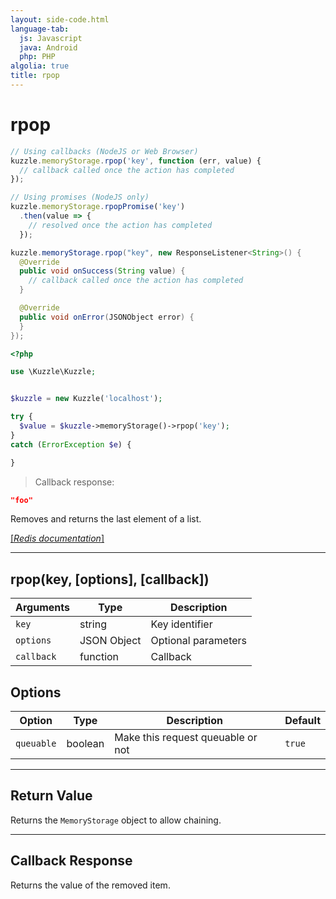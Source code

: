 ```yaml
---
layout: side-code.html
language-tab:
  js: Javascript
  java: Android
  php: PHP
algolia: true
title: rpop
---
```


# rpop

```js
// Using callbacks (NodeJS or Web Browser)
kuzzle.memoryStorage.rpop('key', function (err, value) {
  // callback called once the action has completed
});

// Using promises (NodeJS only)
kuzzle.memoryStorage.rpopPromise('key')
  .then(value => {
    // resolved once the action has completed
  });
```

```java
kuzzle.memoryStorage.rpop("key", new ResponseListener<String>() {
  @Override
  public void onSuccess(String value) {
    // callback called once the action has completed
  }

  @Override
  public void onError(JSONObject error) {
  }
});
```

```php
<?php

use \Kuzzle\Kuzzle;


$kuzzle = new Kuzzle('localhost');

try {
  $value = $kuzzle->memoryStorage()->rpop('key');
}
catch (ErrorException $e) {

}
```

> Callback response:

```json
"foo"
```

Removes and returns the last element of a list.

[[_Redis documentation_]](https://redis.io/commands/rpop)

---

## rpop(key, [options], [callback])

| Arguments | Type | Description |
|---------------|---------|----------------------------------------|
| `key` | string | Key identifier |
| `options` | JSON Object | Optional parameters |
| `callback` | function | Callback |

## Options

| Option | Type | Description | Default |
|---------------|---------|----------------------------------------|---------|
| `queuable` | boolean | Make this request queuable or not  | ``true`` |


---

## Return Value

Returns the `MemoryStorage` object to allow chaining.

---

## Callback Response

Returns the value of the removed item.
